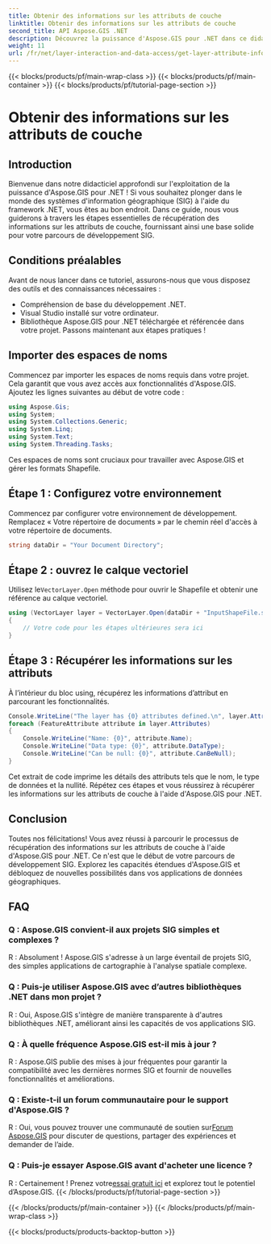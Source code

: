 ```yaml
---
title: Obtenir des informations sur les attributs de couche
linktitle: Obtenir des informations sur les attributs de couche
second_title: API Aspose.GIS .NET
description: Découvrez la puissance d'Aspose.GIS pour .NET dans ce didacticiel étape par étape. Récupérez facilement les informations sur les attributs des couches. Téléchargez votre essai gratuit maintenant !
weight: 11
url: /fr/net/layer-interaction-and-data-access/get-layer-attribute-information/
---
```


{{< blocks/products/pf/main-wrap-class >}}
{{< blocks/products/pf/main-container >}}
{{< blocks/products/pf/tutorial-page-section >}}

# Obtenir des informations sur les attributs de couche

## Introduction
Bienvenue dans notre didacticiel approfondi sur l'exploitation de la puissance d'Aspose.GIS pour .NET ! Si vous souhaitez plonger dans le monde des systèmes d'information géographique (SIG) à l'aide du framework .NET, vous êtes au bon endroit. Dans ce guide, nous vous guiderons à travers les étapes essentielles de récupération des informations sur les attributs de couche, fournissant ainsi une base solide pour votre parcours de développement SIG.
## Conditions préalables
Avant de nous lancer dans ce tutoriel, assurons-nous que vous disposez des outils et des connaissances nécessaires :
- Compréhension de base du développement .NET.
- Visual Studio installé sur votre ordinateur.
- Bibliothèque Aspose.GIS pour .NET téléchargée et référencée dans votre projet.
Passons maintenant aux étapes pratiques !
## Importer des espaces de noms
Commencez par importer les espaces de noms requis dans votre projet. Cela garantit que vous avez accès aux fonctionnalités d'Aspose.GIS. Ajoutez les lignes suivantes au début de votre code :
```csharp
using Aspose.Gis;
using System;
using System.Collections.Generic;
using System.Linq;
using System.Text;
using System.Threading.Tasks;
```
Ces espaces de noms sont cruciaux pour travailler avec Aspose.GIS et gérer les formats Shapefile.
## Étape 1 : Configurez votre environnement
Commencez par configurer votre environnement de développement. Remplacez « Votre répertoire de documents » par le chemin réel d'accès à votre répertoire de documents.
```csharp
string dataDir = "Your Document Directory";
```
## Étape 2 : ouvrez le calque vectoriel
 Utilisez le`VectorLayer.Open` méthode pour ouvrir le Shapefile et obtenir une référence au calque vectoriel.
```csharp
using (VectorLayer layer = VectorLayer.Open(dataDir + "InputShapeFile.shp", Drivers.Shapefile))
{
    // Votre code pour les étapes ultérieures sera ici
}
```
## Étape 3 : Récupérer les informations sur les attributs
À l’intérieur du bloc using, récupérez les informations d’attribut en parcourant les fonctionnalités.
```csharp
Console.WriteLine("The layer has {0} attributes defined.\n", layer.Attributes.Count);
foreach (FeatureAttribute attribute in layer.Attributes)
{
    Console.WriteLine("Name: {0}", attribute.Name);
    Console.WriteLine("Data type: {0}", attribute.DataType);
    Console.WriteLine("Can be null: {0}", attribute.CanBeNull);
}
```
Cet extrait de code imprime les détails des attributs tels que le nom, le type de données et la nullité.
Répétez ces étapes et vous réussirez à récupérer les informations sur les attributs de couche à l'aide d'Aspose.GIS pour .NET.
## Conclusion
Toutes nos félicitations! Vous avez réussi à parcourir le processus de récupération des informations sur les attributs de couche à l'aide d'Aspose.GIS pour .NET. Ce n'est que le début de votre parcours de développement SIG. Explorez les capacités étendues d'Aspose.GIS et débloquez de nouvelles possibilités dans vos applications de données géographiques.

## FAQ
### Q : Aspose.GIS convient-il aux projets SIG simples et complexes ?
R : Absolument ! Aspose.GIS s'adresse à un large éventail de projets SIG, des simples applications de cartographie à l'analyse spatiale complexe.
### Q : Puis-je utiliser Aspose.GIS avec d’autres bibliothèques .NET dans mon projet ?
R : Oui, Aspose.GIS s'intègre de manière transparente à d'autres bibliothèques .NET, améliorant ainsi les capacités de vos applications SIG.
### Q : À quelle fréquence Aspose.GIS est-il mis à jour ?
R : Aspose.GIS publie des mises à jour fréquentes pour garantir la compatibilité avec les dernières normes SIG et fournir de nouvelles fonctionnalités et améliorations.
### Q : Existe-t-il un forum communautaire pour le support d'Aspose.GIS ?
 R : Oui, vous pouvez trouver une communauté de soutien sur[Forum Aspose.GIS](https://forum.aspose.com/c/gis/33) pour discuter de questions, partager des expériences et demander de l’aide.
### Q : Puis-je essayer Aspose.GIS avant d'acheter une licence ?
 R : Certainement ! Prenez votre[essai gratuit ici](https://releases.aspose.com/) et explorez tout le potentiel d’Aspose.GIS.
{{< /blocks/products/pf/tutorial-page-section >}}

{{< /blocks/products/pf/main-container >}}
{{< /blocks/products/pf/main-wrap-class >}}

{{< blocks/products/products-backtop-button >}}
